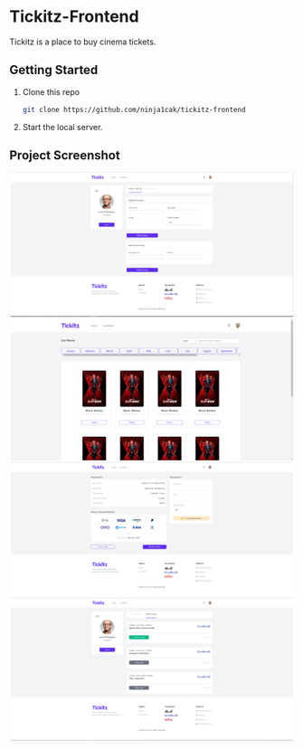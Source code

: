 # Tickitz-Frontend
Tickitz is a place to buy cinema tickets.

## Getting Started

1. Clone this repo

   ```bash
   git clone https://github.com/ninja1cak/tickitz-frontend
   ```
2. Start the local server.

## Project Screenshot
<div align="center">
    <img width="500" src="./img/github/accountsetting.PNG" alt="project-screenshot">
    <img width="500" src="./img/github/listmovie.PNG" alt="project-screenshot">
    <img width="500" src="./img/github/order.PNG" alt="project-screenshot">
    <img width="500" src="./img/github/orderhistory.PNG" alt="project-screenshot">
</div>

